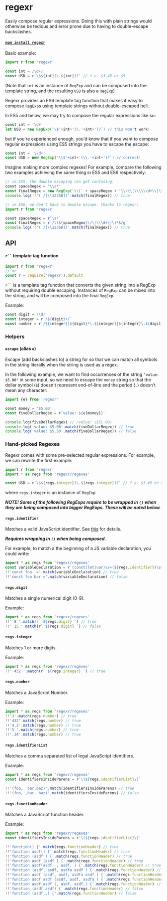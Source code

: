 # regexr

Easily compose regular expressions. Doing this with plain strings would otherwise be
tedious and error prone due to having to double-escape backslashes.

#### [`npm install regexr`](https://npmjs.com/regexr)

Basic example:

```js
import r from 'regexr'

const int = /\d+/
const USD = r`\$${int}(\.${int})?` // f.e. $3.45 or $5
```

(Note that `int` is an instance of `RegExp` and can be composed into the
template string, and the resulting `USD` is also a `RegExp`)

Regexr provides an ES6 template tag function that makes it easy to compose
`RegExp`s using template strings without double-escaped hell.

In ES5 and below, we may try to compose the regular expressions like so:

```js
const int = '\d+'
let USD = new RegExp('\$'+int+'(\.'+int+')?`) // this won't work!
```

but if you're experienced enough, you'd know that if you want to compose
regular expressions using ES5 strings you have to escape the escape:

```js
const int = '\\d+'
const USD = new RegExp('\\$'+int+'(\\.'+int+')?`) // correct!
```

Imagine making more complex regexes! For example, compare the following two
examples achieving the same thing in ES5 and ES6 respectively:

```js
// in ES5, the double escaping can get confusing:
const spaceRegex = '\\s*'
const finalRegex = new RegExp('\\(' + spaceRegex + '\\/\\[\\\\\\d+\\]\\)*$', 'g')
console.log(!!'( /[\\12358])'.match(finalRegex)) // true
```

```js
// in ES6, we don't have to double escape, thanks to regexr:
import r from 'regexr'

const spaceRegex = r`\s*`
const finalRegex = r`/\(${spaceRegex}\/\[\\\d+\]\)*$/g`
console.log(!!'( /[\\12358])'.match(finalRegex)) // true
```

## API

#### ` r`` ` template tag function

```js
import r from 'regexr'
// or
const r = require('regexr').default
```

` r`` ` is a template tag function that converts the given string into a
RegExp without requiring double escaping. Instances of `RegExp` can be mixed
into the string, and will be composed into the final `RegExp`.

Example:

```js
const digit = /\d/
const integer = r`/${digit}+/`
const number = r`/${integer}|${digit}*\.${integer}|${integer}\.${digit}*/` // f.e. 4.2, .5, 5.
```

### Helpers

#### `escape` (alias `e`)

Escape (add backslashes to) a string for so that we can match all symbols in the
string literally when the string is used as a regex.

In the following example, we want to find occurrences of the string `"value: $5.00"` in some input, so we need to escape the `money` string so that the
dollar symbol (`$`) doesn't represent end-of-line and the period (`.`) doesn't
mean any character:

```js
import {e} from 'regexr'

const money = '$5.00'
const fiveDollarRegex = r`value: ${e(money)}`

console.log(fiveDollarRegex) // /value: \$5\.00/
console.log('value: $5.00'.match(fiveDollarRegex)) // true
console.log('value: $5.50'.match(fiveDollarRegex)) // false
```

### Hand-picked Regexes

Regexr comes with some pre-selected regular expressions. For example, we can
rewrite the first example:

```js
import r from 'regexr'
import * as regs from 'regexr/regexes'

const USD = r`\$${regs.integer}(\.${regs.integer})?` // f.e. $3.45 or $5
```

where `regs.integer` is an instance of `RegExp`.

**_NOTE! Some of the following RegExps require to be wrapped in `()` when they
are being composed into bigger RegExps. These will be noted below._**

#### `regs.identifier`

Matches a valid JavaScript identifier. See
[this](http://stackoverflow.com/questions/2008279/validate-a-javascript-function-name/9392578#9392578)
for details.

**_Requires wrapping in `()` when being composed._**

For example, to match a the beginning of a JS variable declaration, you could
write:

```js
import * as regs from 'regexr/regexes'
const variableDeclaration = r`(const|let|var)\s+(${regs.identifier})\s*=`
!!'const foo  ='.match(variableDeclaration) // true
!!'const foo bar ='.match(variableDeclaration) // false
```

#### `regs.digit`

Matches a single numerical digit (0-9).

Example:

```js
import * as regs from 'regexr/regexes'
!!' 8 '.match(r` ${regs.digit} `) // true
!!' 25 '.match(r` ${regs.digit} `) // false
```

#### `regs.integer`

Matches 1 or more digits.

Example:

```js
import * as regs from 'regexr/regexes'
!!' 432 '.match(r` ${regs.integer} `) // true
```

#### `regs.number`

Matches a JavaScript Number.

Example:

```js
import * as regs from 'regexr/regexes'
!!'3'.match(regs.number) // true
!!'432'.match(regs.number) // true
!!'4.2'.match(regs.number) // true
!!'5.'.match(regs.number) // true
!!'.34'.match(regs.number) // true
```

#### `regs.identifierList`

Matches a comma separated list of legal JavaScript identifiers.

Example:

```js
import * as regs from 'regexr/regexes'
const identifiersInsideParens = r`\(${regs.identifierList}\)`

!!'(foo,  bar,baz)'.match(identifiersInsideParens) // true
!!'(foo, ,bar, baz)'.match(identifiersInsideParens) // false
```

#### `regs.functionHeader`

Matches a JavaScript function header.

Example:

```js
import * as regs from 'regexr/regexes'
const identifiersInsideParens = r`\(${regs.identifierList}\)`

!!'function() {'.match(regs.functionHeader) // true
!!'function asdf() {'.match(regs.functionHeader) // true
!!'function (asdf ) {'.match(regs.functionHeader) // true
!!'function asdf (asdf ) {'.match(regs.functionHeader) // true
!!'function asdf(asdf  , asdf, ) {'.match(regs.functionHeader) // true
!!'function (asdf, asdf, asdfa asdf ) {'.match(regs.functionHeader) // false
!!'function asdf (asdf, asdf, asdfa asdf ) {'.match(regs.functionHeader) // false
!!'function asdf asdf (asdf, asdf, asdfa ) {'.match(regs.functionHeader) // false
!!'function asdf asdf (, asdf, asdf,) {'.match(regs.functionHeader) // false
!!'function (asdf asdf) {'.match(regs.functionHeader) // false
!!'function (asdf,,) {'.match(regs.functionHeader) // false
```
